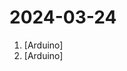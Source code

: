 # 2024-03-24

1. [](https://github.comundefined "Amo + Arduino = Arduimo") [Arduino]
2. [](https://github.comundefined "Example file to blink the LED on an Arduino") [Arduino]
